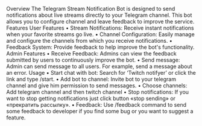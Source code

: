 Overview
The Telegram Stream Notification Bot is designed to send notifications about live streams directly to your Telegram channel. This bot allows you to configure channel and leave feedback to improve the service.
Features
User Features
•	Stream Notifications: Receive instant notifications when your favorite streams go live.
•	Channel Configuration: Easily manage and configure the channels from which you receive notifications.
•	Feedback System: Provide feedback to help improve the bot's functionality.
Admin Features
•	Receive Feedback: Admins can view the feedback submitted by users to continuously improve the bot.
•	Send message: Admin can send message to all users. For example, send a message about an error.
Usage
•	Start chat with bot: Search for ‘Twitch notifyer’ or click the link and type /start.
•	Add bot to channel: Invite bot to your telegram channel and give him permission to send messages.
•	Choose channels: Add telegram channel and then twitch channel
•	Stop notifications: If you want to stop getting notifications just click button «stop sending» or «прекратить рассылку».
•	Feedback: Use /feedback command to send some feedback to developer if  you find some bug or you want to suggest a feature.



